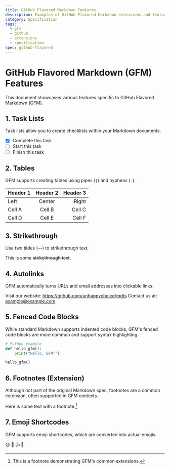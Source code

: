 ```yaml
---
title: GitHub Flavored Markdown Features
description: Examples of GitHub Flavored Markdown extensions and features
category: Specification
tags:
  - gfm
  - github
  - extensions
  - specification
spec: github-flavored
---
```


# GitHub Flavored Markdown (GFM) Features

This document showcases various features specific to GitHub Flavored Markdown (GFM).

## 1. Task Lists

Task lists allow you to create checklists within your Markdown documents.

- [x] Complete this task
- [ ] Start this task
- [ ] Finish this task

## 2. Tables

GFM supports creating tables using pipes (`|`) and hyphens (`-`).

| Header 1 | Header 2 | Header 3 |
| :------- | :------: | -------: |
| Left     | Center   | Right    |
| Cell A   | Cell B   | Cell C   |
| Cell D   | Cell E   | Cell F   |

## 3. Strikethrough

Use two tildes (`~~`) to strikethrough text.

This is some ~~strikethrough text~~.

## 4. Autolinks

GFM automatically turns URLs and email addresses into clickable links.

Visit our website: https://github.com/unhappychoice/mdts
Contact us at: example@example.com

## 5. Fenced Code Blocks

While standard Markdown supports indented code blocks, GFM's fenced code blocks are more common and support syntax highlighting.

```python
# Python example
def hello_gfm():
    print("Hello, GFM!")

hello_gfm()
```

## 6. Footnotes (Extension)

Although not part of the original Markdown spec, footnotes are a common extension, often supported in GFM contexts.

Here is some text with a footnote.[^gfm_footnote]

[^gfm_footnote]: This is a footnote demonstrating GFM's common extensions.

## 7. Emoji Shortcodes

GFM supports emoji shortcodes, which are converted into actual emojis.

:smile: :rocket: :+1: :tada:

